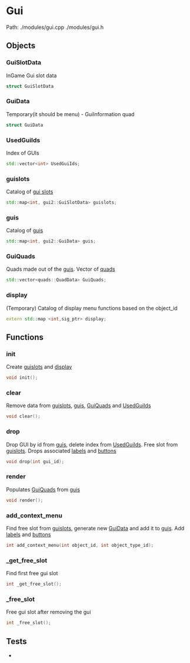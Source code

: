# Gui
Path: ./modules/gui.cpp   ./modules/gui.h


## Objects

### GuiSlotData
InGame Gui slot data
```c++
struct GuiSlotData
```

### GuiData
Temporary(it should be menu) - GuiInformation quad
```c++
struct GuiData
```

### UsedGuiIds
Index of GUIs
```c++
std::vector<int> UsedGuiIds;
```

### guislots
Catalog of [gui slots](gui.md#GuiSlotData)
```c++
std::map<int, gui2::GuiSlotData> guislots;
```

### guis
Catalog of [guis](gui.md#GuiData)
```c++
std::map<int, gui2::GuiData> guis;
```

### GuiQuads
Quads made out of the [guis](gui.md#guis). Vector of [quads](quads.md#QuadData)
```c++
std::vector<quads::QuadData> GuiQuads;
```

### display
(Temporary) Catalog of display menu functions based on the object_id
```c++
extern std::map <int,sig_ptr> display;
```


## Functions
### init
Create [guislots](gui.md#guislots) and [display](gui.md#display) 
```c++
void init();
```
### clear
Remove data from [guislots](gui.md#guislots), [guis](gui.md#guis),  [GuiQuads](gui.md#GuiQuads) and  [UsedGuiIds](gui.md#UsedGuiIds)
```c++
void clear();
```
### drop
Drop GUI by id from [guis](gui.md#guis), delete index from [UsedGuiIds](gui.md#UsedGuiIds). Free slot from [guislots](gui.md#guislots). Drops associated [labels](fonts.md#drop) and [buttons](buttons.md#drop)
```c++
void drop(int gui_id);
```
### render
Populates [GuiQuads](gui.md#GuiQuads) from [guis](gui.md#guis)
```c++
void render();
```
### add_context_menu
Find free slot from [guislots](gui.md#guislots), generate new [GuiData](gui.md#GuiData) and add it to [guis](gui.md#guis). Add [labels](fonts.md#add) and [buttons](buttons.md#add)
```c++
int add_context_menu(int object_id, int object_type_id);
```
### _get_free_slot
Find first free gui slot
```c++
int _get_free_slot();
```
### _free_slot
Free gui slot after removing the gui
```c++
int _free_slot();
```


## Tests
- 
